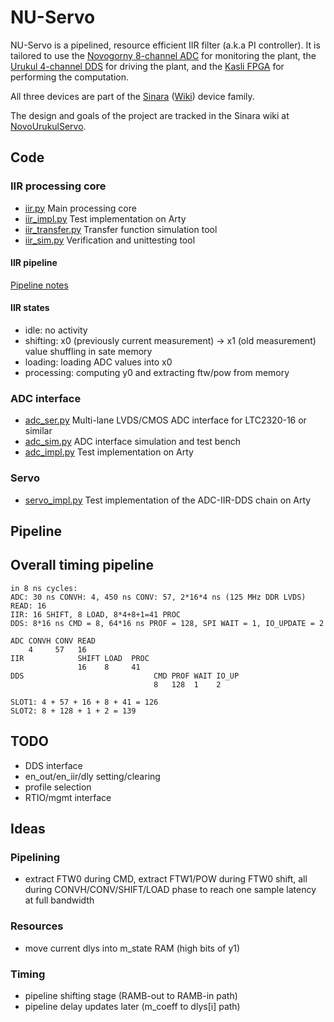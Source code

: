 # NU-Servo

NU-Servo is a pipelined, resource efficient IIR filter (a.k.a PI controller). It is tailored to use the [Novogorny 8-channel ADC](https://github.com/m-labs/sinara/wiki/Novogorny) for monitoring the plant, the [Urukul 4-channel DDS](https://github.com/m-labs/sinara/wiki/Urukul) for driving the plant, and the [Kasli FPGA](https://github.com/m-labs/sinara/wiki/Kasli) for performing the computation.

All three devices are part of the [Sinara](https://github.com/m-labs/sinara) ([Wiki](https://github.com/m-labs/sinara/wiki)) device family.

The design and goals of the project are tracked in the Sinara wiki at [NovoUrukulServo](https://github.com/m-labs/sinara/wiki/NovoUrukulServo).

## Code

### IIR processing core

* [iir.py](iir.py) Main processing core
* [iir_impl.py](iir_impl.py) Test implementation on Arty
* [iir_transfer.py](iir_transfer.py) Transfer function simulation tool
* [iir_sim.py](iir_sim.py) Verification and unittesting tool

#### IIR pipeline

[Pipeline notes](pipeline.ods)

#### IIR states

* idle: no activity
* shifting: x0 (previously current measurement) -> x1 (old measurement) value shuffling in sate memory
* loading: loading ADC values into x0
* processing: computing y0 and extracting ftw/pow from memory

### ADC interface

* [adc_ser.py](adc_ser.py) Multi-lane LVDS/CMOS ADC interface for LTC2320-16 or
  similar
* [adc_sim.py](adc_sim.py) ADC interface simulation and test bench
* [adc_impl.py](adc_impl.py) Test implementation on Arty

### Servo

* [servo_impl.py](servo_impl.py) Test implementation of the ADC-IIR-DDS chain
  on Arty

## Pipeline

## Overall timing pipeline

```
in 8 ns cycles:
ADC: 30 ns CONVH: 4, 450 ns CONV: 57, 2*16*4 ns (125 MHz DDR LVDS) READ: 16
IIR: 16 SHIFT, 8 LOAD, 8*4+8+1=41 PROC
DDS: 8*16 ns CMD = 8, 64*16 ns PROF = 128, SPI WAIT = 1, IO_UPDATE = 2

ADC CONVH CONV READ
    4     57   16
IIR            SHIFT LOAD  PROC
               16    8     41
DDS                             CMD PROF WAIT IO_UP
                                8   128  1    2

SLOT1: 4 + 57 + 16 + 8 + 41 = 126
SLOT2: 8 + 128 + 1 + 2 = 139
```

## TODO

* DDS interface
* en_out/en_iir/dly setting/clearing
* profile selection
* RTIO/mgmt interface

## Ideas

### Pipelining

* extract FTW0 during CMD, extract FTW1/POW during FTW0 shift, all during CONVH/CONV/SHIFT/LOAD phase to reach one sample latency at full bandwidth

### Resources

* move current dlys into m_state RAM (high bits of y1)

### Timing

* pipeline shifting stage (RAMB-out to RAMB-in path)
* pipeline delay updates later (m_coeff to dlys[i] path)

